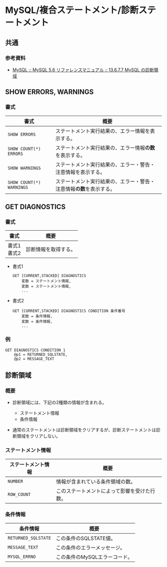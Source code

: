 # MySQL/複合ステートメント/診断ステートメント

## 共通

### 参考資料

- [MySQL :: MySQL 5.6 リファレンスマニュアル :: 13.6.7.7 MySQL の診断領域](https://dev.mysql.com/doc/refman/5.6/ja/diagnostics-area.html)

## SHOW ERRORS, WARNINGS

### 書式

| 書式                     | 概要                                                         |
| ------------------------ | ------------------------------------------------------------ |
| `SHOW ERRORS`            | ステートメント実行結果の、エラー情報を表示する。             |
| `SHOW COUNT(*) ERRORS`   | ステートメント実行結果の、エラー情報**の数**を表示する。     |
| `SHOW WARNINGS`          | ステートメント実行結果の、エラー・警告・注意情報を表示する。 |
| `SHOW COUNT(*) WARNINGS` | ステートメント実行結果の、エラー・警告・注意情報**の数**を表示する。 |

## GET DIAGNOSTICS

### 書式

| 書式             | 概要                 |
| ---------------- | -------------------- |
| 書式1<br />書式2 | 診断情報を取得する。 |

- 書式1

  ```mysql
  GET [CURRENT,STACKED] DIAGNOSTICS
      変数 = ステートメント情報, 
      変数 = ステートメント情報,
      ...
  ```

- 書式2

  ```mysql
  GET [CURRENT,STACKED] DIAGNOSTICS CONDITION 条件番号
      変数 = 条件情報,
      変数 = 条件情報,
      ...
  ```

### 例

```mysql
GET DIAGNOSTICS CONDITION 1
    @p1 = RETURNED_SQLSTATE,
    @p2 = MESSAGE_TEXT
```

## 診断領域

### 概要

- 診断領域には、下記の2種類の情報が含まれる。

  - ステートメント情報
  - 条件情報
- 通常のステートメントは診断領域をクリアするが、診断ステートメントは診断領域をクリアしない。

### ステートメント情報

| ステートメント情報 | 概要                                         |
| ------------------ | -------------------------------------------- |
| `NUMBER`           | 情報が含まれている条件領域の数。             |
| `ROW_COUNT`        | このステートメントによって影響を受けた行数。 |

### 条件情報

| 条件情報            | 概要                          |
| ------------------- | ----------------------------- |
| `RETURNED_SQLSTATE` | この条件のSQLSTATE値。        |
| `MESSAGE_TEXT`      | この条件のエラーメッセージ。  |
| `MYSQL_ERRNO`       | この条件のMySQLエラーコード。 |
